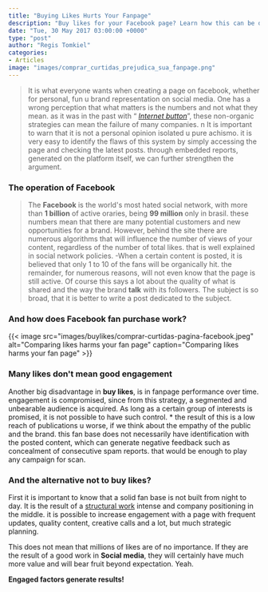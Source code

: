 ```yaml
---
title: "Buying Likes Hurts Your Fanpage"
description: "Buy likes for your Facebook page? Learn how this can be damaging to your brand, your reputation, and how bad it can be for your business."
date: "Tue, 30 May 2017 03:00:00 +0000"
type: "post"
author: "Regis Tomkiel"
categories: 
- Articles
image: "images/comprar_curtidas_prejudica_sua_fanpage.png"
---
```


> It is what everyone wants when creating a page on facebook, whether for personal, fun u brand representation on social media. One has a wrong perception that what matters is the numbers and not what they mean. as it was in the past with “ [*Internet button*](”https:https://pt.wikipedia.org/wiki/Bolha_da_Internet”)”, these non-organic strategies can mean the failure of many companies. n It is important to warn that it is not a personal opinion isolated u pure achismo. it is very easy to identify the flaws of this system by simply accessing the page and checking the latest posts. through embedded reports, generated on the platform itself, we can further strengthen the argument. 

### The operation of Facebook


> The **Facebook** is the world's most hated social network, with more than **1 billion** of active oraries, being **99 million** only in brasil. these numbers mean that there are many potential customers and new opportunities for a brand. However, behind the site there are numerous algorithms that will influence the number of views of your content, regardless of the number of total likes. that is well explained in social network policies. -When a certain content is posted, it is believed that only 1 to 10 of the fans will be organically hit. the remainder, for numerous reasons, will not even know that the page is still active. Of course this says a lot about the quality of what is shared and the way the brand **talk** with its followers. The subject is so broad, that it is better to write a post dedicated to the subject.

### And how does Facebook fan purchase work?

{{< image src="images/buylikes/comprar-curtidas-pagina-facebook.jpeg" alt="Comparing likes harms your fan page" caption="Comparing likes harms your fan page" >}}

### Many likes don't mean good engagement

Another big disadvantage in **buy likes**, is in fanpage performance over time. engagement is compromised, since from this strategy, a segmented and unbearable audience is acquired. As long as a certain group of interests is promised, it is not possible to have such control. *
the result of this is a low reach of publications u worse, if we think about the empathy of the public and the brand. this fan base does not necessarily have identification with the posted content, which can generate negative feedback such as concealment of consecutive spam reports. that would be enough to play any campaign for scan.  

### And the alternative not to buy likes?

First it is important to know that a solid fan base is not built from night to day. It is the result of a  [structural work](http://blog.doseextra.com/revista/digital-focused-in-results/) intense and company positioning in the middle. it is possible to increase engagement with a page with frequent updates, quality content, creative calls and a lot, but much strategic planning.  

This does not mean that millions of likes are of no importance. If they are the result of a good work in **Social media**, they will certainly have much more value and will bear fruit beyond expectation. Yeah.

**Engaged factors generate results!**



